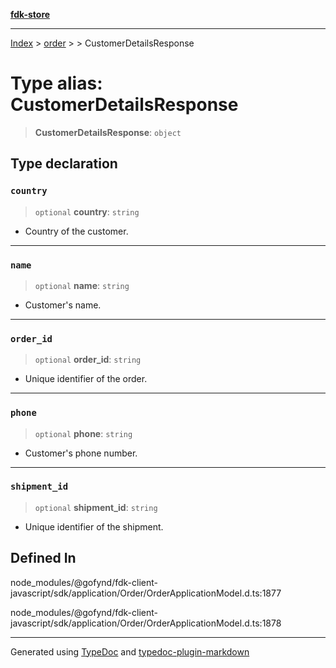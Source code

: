 [**fdk-store**](../../../README.md)
***

[Index](../../../API.md) > [order](../../README.md) > [<internal>](../README.md) > CustomerDetailsResponse

# Type alias: CustomerDetailsResponse

> **CustomerDetailsResponse**: `object`

## Type declaration

### `country`

> `optional` **country**: `string`

- Country of the customer.

***

### `name`

> `optional` **name**: `string`

- Customer's name.

***

### `order_id`

> `optional` **order\_id**: `string`

- Unique identifier of the order.

***

### `phone`

> `optional` **phone**: `string`

- Customer's phone number.

***

### `shipment_id`

> `optional` **shipment\_id**: `string`

- Unique identifier of the shipment.

## Defined In

node\_modules/@gofynd/fdk-client-javascript/sdk/application/Order/OrderApplicationModel.d.ts:1877

node\_modules/@gofynd/fdk-client-javascript/sdk/application/Order/OrderApplicationModel.d.ts:1878

***
Generated using [TypeDoc](https://typedoc.org/) and [typedoc-plugin-markdown](https://www.npmjs.com/package/typedoc-plugin-markdown)
